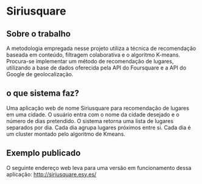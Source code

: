 # Siriusquare
## Sobre o trabalho
A metodologia empregada nesse projeto utiliza a técnica de recomendação baseada em conteúdo, filtragem colaborativa e o algoritmo K-means. Procura-se implementar um método de recomendação de lugares, utilizando a base de dados oferecida pela API do Foursquare e a API do Google de geolocalização.

## o que sistema faz?
Uma aplicação web de nome Siriusquare para recomendação de lugares em uma cidade.
O usuário entra com o nome da cidade desejado e o número de dias pretendido.
O sistema retorna uma lista de lugares separados por dia. Cada dia agrupa lugares próximos entre si. Cada dia é um cluster montado pelo algoritmo de Kmeans.
## Exemplo publicado
O seguinte endereço web leva para uma versão em funcionamento dessa aplicação:
<a href="http://siriusquare.esy.es/">http://siriusquare.esy.es/</a>
